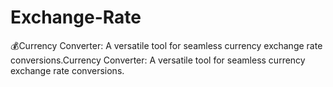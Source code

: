 # Exchange-Rate
💰Currency Converter: A versatile tool for seamless currency exchange rate conversions.Currency Converter: A versatile tool for seamless currency exchange rate conversions.

